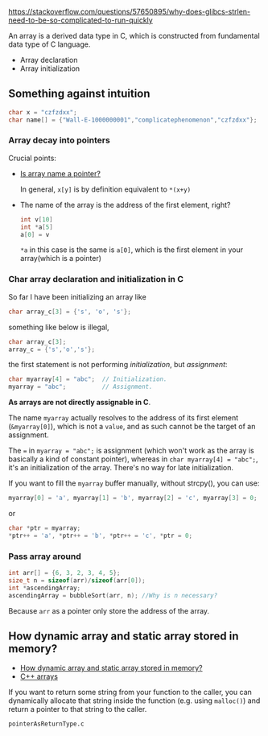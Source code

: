 https://stackoverflow.com/questions/57650895/why-does-glibcs-strlen-need-to-be-so-complicated-to-run-quickly

An array is a derived data type in C, which is constructed from fundamental data type of C language.

* Array declaration
* Array initialization

## Something against intuition
```c
char x = "czfzdxx";
char name[] = {"Wall-E-1000000001","complicatephenomenon","czfzdxx"};
```
### Array decay into pointers

Crucial points:
* [Is array name a pointer?](https://stackoverflow.com/questions/1641957/is-an-array-name-a-pointer)

  In general, `x[y]` is by definition equivalent to `*(x+y)`
* The name of the array is the address of the first element, right?
  ```c
  int v[10]
  int *a[5]
  a[0] = v
  ```
  `*a` in this case is the same is `a[0]`, which is the first element in your array(which is a pointer)

### Char array declaration and initialization in C
So far I have been initializing an array like
```c
char array_c[3] = {'s', 'o', 's'};
```
something like below is illegal,
```c
char array_c[3];
array_c = {'s','o','s'};
```
the first statement is not performing *initialization*, but *assignment*:

```c
char myarray[4] = "abc";  // Initialization.
myarray = "abc";          // Assignment.
```
**As arrays are not directly assignable in C**.

The name `myarray` actually resolves to the address of its first element (`&myarray[0]`), which is not a `value`, and as such cannot be the target of an assignment.

The `=` in `myarray = "abc";` is assignment (which won't work as the array is basically a kind of constant pointer), whereas in `char myarray[4] = "abc";`, it's an initialization of the array. There's no way for late initialization.

If you want to fill the `myarray` buffer manually, without strcpy(), you can use:
```c
myarray[0] = 'a', myarray[1] = 'b', myarray[2] = 'c', myarray[3] = 0;
```
or
```c
char *ptr = myarray;
*ptr++ = 'a', *ptr++ = 'b', *ptr++ = 'c', *ptr = 0;
```


### Pass array around
```c
int arr[] = {6, 3, 2, 3, 4, 5};
size_t n = sizeof(arr)/sizeof(arr[0]);
int *ascendingArray;
ascendingArray = bubbleSort(arr, n); //Why is n necessary?
```
Because `arr` as a pointer only store the address of the array.


## How dynamic array and static array stored in memory?

* [How dynamic array and static array stored in memory?](https://stackoverflow.com/a/35445125/7583919)
* [C++ arrays](http://courses.washington.edu/css342/zander/css332/array.html)


If you want to return some string from your function to the caller, you can dynamically allocate that string inside the function (e.g. using `malloc()`) and return a pointer to that string to the caller.

`pointerAsReturnType.c`


